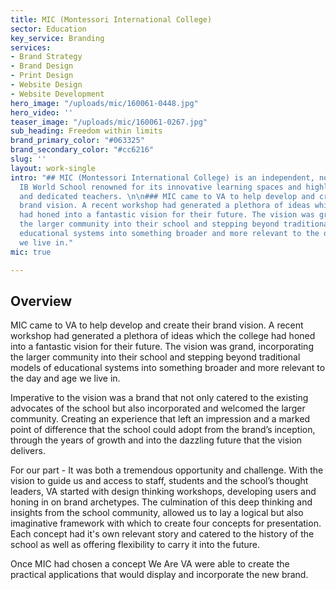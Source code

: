 ```yaml
---
title: MIC (Montessori International College)
sector: Education
key_service: Branding
services:
- Brand Strategy
- Brand Design
- Print Design
- Website Design
- Website Development
hero_image: "/uploads/mic/160061-0448.jpg"
hero_video: ''
teaser_image: "/uploads/mic/160061-0267.jpg"
sub_heading: Freedom within limits
brand_primary_color: "#063325"
brand_secondary_color: "#cc6216"
slug: ''
layout: work-single
intro: "## MIC (Montessori International College) is an independent, non-denominational
  IB World School renowned for its innovative learning spaces and highly experienced
  and dedicated teachers. \n\n### MIC came to VA to help develop and create their
  brand vision. A recent workshop had generated a plethora of ideas which the college
  had honed into a fantastic vision for their future. The vision was grand, incorporating
  the larger community into their school and stepping beyond traditional models of
  educational systems into something broader and more relevant to the day and age
  we live in."
mic: true

---
```

## Overview

MIC came to VA to help develop and create their brand vision. A recent workshop had generated a plethora of ideas which the college had honed into a fantastic vision for their future. The vision was grand, incorporating the larger community into their school and stepping beyond traditional models of educational systems into something broader and more relevant to the day and age we live in.

Imperative to the vision was a brand that not only catered to the existing advocates of the school but also incorporated and welcomed the larger community. Creating an experience that left an impression and a marked point of difference that the school could adopt from the brand’s inception, through the years of growth and into the dazzling future that the vision delivers.

For our part - It was both a tremendous opportunity and challenge. With the vision to guide us and access to staff, students and the school’s thought leaders, VA started with design thinking workshops, developing users and honing in on brand archetypes. The culmination of this deep thinking and insights from the school community, allowed us to lay a logical but also imaginative framework with which to create four concepts for presentation. Each concept had it's own relevant story and catered to the history of the school as well as offering flexibility to carry it into the future.

Once MIC had chosen a concept We Are VA were able to create the practical applications that would display and incorporate the new brand.
